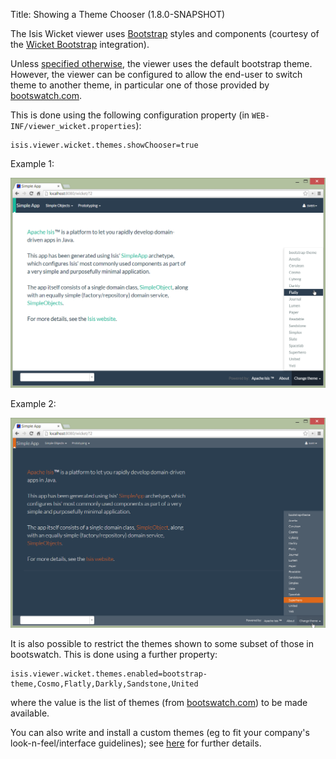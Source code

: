Title: Showing a Theme Chooser (1.8.0-SNAPSHOT)

The Isis Wicket viewer uses [Bootstrap](http://getbootstrap.com/) styles and components (courtesy of the 
[Wicket Bootstrap](https://github.com/l0rdn1kk0n/wicket-bootstrap) integration).

Unless [specified otherwise](specifying-a-default-theme.html), the viewer uses the default bootstrap theme.  However, 
the viewer can be configured to allow the end-user to switch theme to another theme, in particular one of those 
provided by [bootswatch.com](http://bootswatch.com).

This is done using the following configuration property (in `WEB-INF/viewer_wicket.properties`):

    isis.viewer.wicket.themes.showChooser=true


Example 1:

<a href="images/theme-chooser/example-1.png"><img src="images/theme-chooser/example-1.png"/></a>

Example 2:

<a href="images/theme-chooser/example-2.png"><img src="images/theme-chooser/example-2.png"/></a>

    
It is also possible to restrict the themes shown to some subset of those in bootswatch.  This is done using a further
property:

    isis.viewer.wicket.themes.enabled=bootstrap-theme,Cosmo,Flatly,Darkly,Sandstone,United

where the value is the list of themes (from [bootswatch.com](http://bootswatch.com)) to be made available.


You can also write and install a custom themes (eg to fit your company's look-n-feel/interface guidelines); see
[here](writing-a-custom-theme.html) for further details.